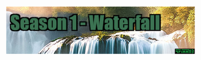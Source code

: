 ![Season 1 - waterfall](https://raw.githubusercontent.com/TrackMasterBuilder/Trackmania-TMB-Campaigns/main/Season%201%20-%20Waterfall/Season%201%20-%20Waterfall%20(4x1).jpg)
